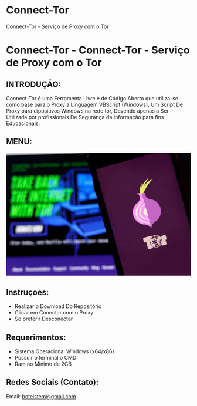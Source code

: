 # Connect-Tor
Connect-Tor - Serviço de Proxy com o Tor

# Connect-Tor - Connect-Tor - Serviço de Proxy com o Tor

## INTRODUÇÃO:

Connect-Tor é uma Ferramenta Livre e de Código Aberto que utiliza-se como base para o Proxy a Linguagem VBScript (Windows),
Um Script De Proxy para dipositivos Windows na rede tor, Devendo apenas a Ser Utilizada por profissionais De Segurança da Informação para fins Educacionais.

## MENU:
![Interface Do Proxy](https://github.com/Cyber-Root0/Connect-Tor/blob/main/Midia/TOR-1.png)



## Instruçoes:
- Realizar o Download Do Reposítório 
- Clicar em Conectar com o Proxy
- Se preferir Desconectar

## Requerimentos:

- Sistema Operacional Windows (x64/x86)
- Possuir o terminal o CMD
- Ram no Minimo de 2GB


## Redes Sociais (Contato):

Email: boteistem@gmail.com






